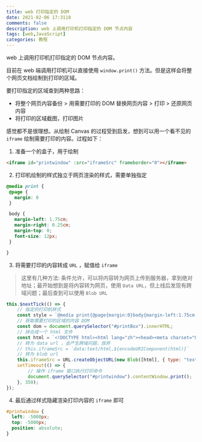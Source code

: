 ```yaml
---
title: web 打印指定的 DOM
date: 2021-02-06 17:3118
comments: false
description: web 上调用打印机打印指定的 DOM 节点内容
tags: [web,JavaScript]
categories: 教程
---
```


web 上调用打印机打印指定的 DOM 节点内容。

<!--more-->


目前在 web 端调用打印机可以直接使用 `window.print()` 方法。但是这样会将整个网页文档绘制到打印的区域。

要打印指定的区域查到两种思路：

 - 将整个网页内容备份 > 用需要打印的 DOM 替换网页内容 > 打印 > 还原网页内容
 - 将打印的区域截图，打印图片

感觉都不是很理想。从绘制 Canvas 的过程受到启发，想到可以用一个看不见的 `iframe` 绘制需要打印的内容。过程如下：

 1. 准备一个的盒子，用于绘制

 ```html
 <iframe id="printwindow" :src="iframeSrc" frameborder="0"></iframe>
 ```

 2. 打印机绘制的样式独立于网页渲染的样式，需要单独指定

 ```css
 @media print {
  @page {
    margin: 0
  }

  body {
    margin-left: 1.75cm;
    margin-right: 0.25cm;
    margin-top: 0;
    font-size: 12px;
  }

}
 ```
 3. 将需要打印的内容转成 `URL` ，赋值给 `iframe`

> 这里有几种方法: 条件允许，可以将内容转为网页上传到服务器，拿到绝对地址；最开始想到是将内容转为网页，使用 `Data URL`，但上线后发现有跨域问题；最后查到可以使用 `Blob URL`

```javascript
this.$nextTick(() => {
    // 指定的打印机样式
    const style = `@media print{@page{margin:0}body{margin-left:1.75cm;margin-right:0.25cm;margin-top:0;font-size: 12px;}}}`;
    // 获取需要打印的区域的内容 DOM
    const dom = document.querySelector("#printBox").innerHTML;
    // 拼合成一个 html 文件
    const html = `<!DOCTYPE html><html lang="zh"><head><meta charset="UTF-8"><style>${style}</style></head><body>${dom}</body></html>`;
    // 转为 data url ，会产生跨域问题，放弃
    // this.iframeSrc = `data:text/html,${encodeURIComponent(html)}`
    // 转为 blob url
    this.iframeSrc = URL.createObjectURL(new Blob([html], { type: "text/html" }));
    setTimeout(() => {
        // 操作 iframe 窗口执行打印命令
        document.querySelector("#printwindow").contentWindow.print();
    }, 350);
});
```

 4. 最后通过样式隐藏渲染打印内容的 `iframe` 即可

```css
#printwindow {
  left: -5000px;
  top: -5000px;
  position: absolute;
}
```

